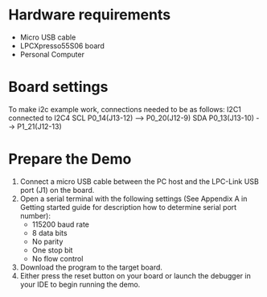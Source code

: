 Hardware requirements
=====================
- Micro USB cable
- LPCXpresso55S06 board
- Personal Computer

Board settings
==============
To make i2c example work, connections needed to be as follows:
        I2C1              connected to      I2C4
SCL     P0_14(J13-12)        -->          P0_20(J12-9)
SDA     P0_13(J13-10)        -->          P1_21(J12-13)
    
Prepare the Demo
================
1. Connect a micro USB cable between the PC host and the LPC-Link USB port (J1) on the board.
2. Open a serial terminal with the following settings (See Appendix A in Getting started guide for description how to determine serial port number):
   - 115200 baud rate
   - 8 data bits
   - No parity
   - One stop bit
   - No flow control
3. Download the program to the target board.
4. Either press the reset button on your board or launch the debugger in your IDE to begin running
   the demo.

